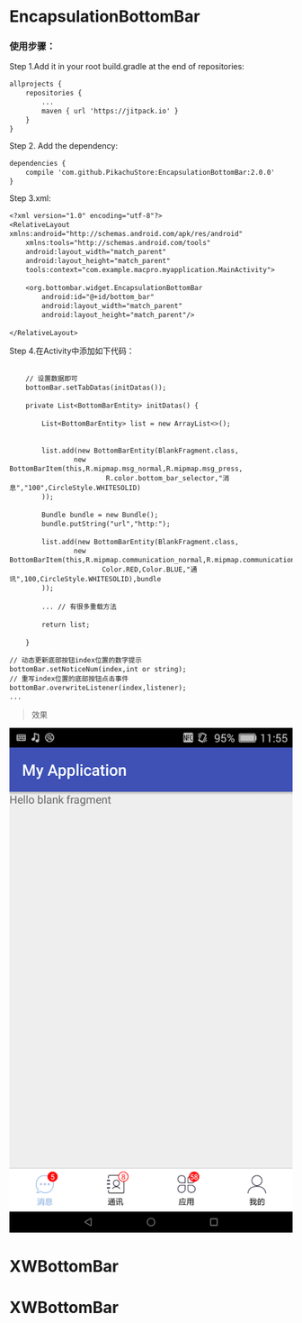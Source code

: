 # EncapsulationBottomBar
### 使用步骤：

Step 1.Add it in your root build.gradle at the end of repositories:
```
allprojects {
	repositories {
		...
		maven { url 'https://jitpack.io' }
	}
}
```

Step 2. Add the dependency:
```
dependencies {
	compile 'com.github.PikachuStore:EncapsulationBottomBar:2.0.0'
}
```

Step 3.xml:
```
<?xml version="1.0" encoding="utf-8"?>
<RelativeLayout xmlns:android="http://schemas.android.com/apk/res/android"
    xmlns:tools="http://schemas.android.com/tools"
    android:layout_width="match_parent"
    android:layout_height="match_parent"
    tools:context="com.example.macpro.myapplication.MainActivity">

    <org.bottombar.widget.EncapsulationBottomBar
        android:id="@+id/bottom_bar"
        android:layout_width="match_parent"
        android:layout_height="match_parent"/>

</RelativeLayout>
```

Step 4.在Activity中添加如下代码：
```

    // 设置数据即可
    bottomBar.setTabDatas(initDatas());

    private List<BottomBarEntity> initDatas() {

        List<BottomBarEntity> list = new ArrayList<>();


        list.add(new BottomBarEntity(BlankFragment.class,
                new BottomBarItem(this,R.mipmap.msg_normal,R.mipmap.msg_press,
                        R.color.bottom_bar_selector,"消息","100",CircleStyle.WHITESOLID)
        ));

        Bundle bundle = new Bundle();
        bundle.putString("url","http:");

        list.add(new BottomBarEntity(BlankFragment.class,
                new BottomBarItem(this,R.mipmap.communication_normal,R.mipmap.communication_press,
                       Color.RED,Color.BLUE,"通讯",100,CircleStyle.WHITESOLID),bundle
        ));

        ... // 有很多重载方法

        return list;

    }
```

```
// 动态更新底部按钮index位置的数字提示
bottomBar.setNoticeNum(index,int or string);
// 重写index位置的底部按钮点击事件
bottomBar.overwriteListener(index,listener);
... 
```
> 效果

![这里写图片描述](https://raw.githubusercontent.com/PikachuStore/EncapsulationBottomBar/master/Screenshot_2018-01-07-11-55-51.png)
# XWBottomBar
# XWBottomBar
